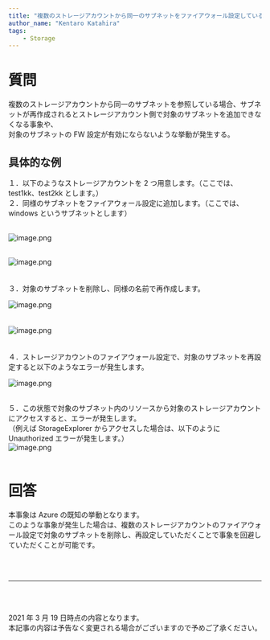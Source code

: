 ```yaml
---
title: "複数のストレージアカウントから同一のサブネットをファイアウォール設定している場合、サブネットが再作成されるとストレージアカウントのファイアウォール設定で対象のサブネットを追加できなくなる事象の回避策"
author_name: "Kentaro Katahira"
tags:
    - Storage
---
```


# 質問
複数のストレージアカウントから同一のサブネットを参照している場合、サブネットが再作成されるとストレージアカウント側で対象のサブネットを追加できなくなる事象や、<br>
対象のサブネットの FW 設定が有効にならないような挙動が発生する。<br>

## 具体的な例
１．以下のようなストレージアカウントを 2 つ用意します。（ここでは、test1kk、test2kk とします。）<br>
２．同様のサブネットをファイアウォール設定に追加します。（ここでは、windows というサブネットとします）
<br>
<br>

![image.png]({{site.baseurl}}/media/2021/03/2021-03-19-storage-account-test1kk.png)<br><br>


![image.png]({{site.baseurl}}/media/2021/03/2021-03-19-storage-account-test2kk.png)<br><br><br>
３．対象のサブネットを削除し、同様の名前で再作成します。<br>

![image.png]({{site.baseurl}}/media/2021/03/2021-03-19-delete-subnet.png)<br><br><br>
![image.png]({{site.baseurl}}/media/2021/03/2021-03-19-add-subnet.png)<br><br><br>
４．ストレージアカウントのファイアウォール設定で、対象のサブネットを再設定すると以下のようなエラーが発生します。

![image.png]({{site.baseurl}}/media/2021/03/2021-03-19-unable-save-settings.png)<br><br>

５．この状態で対象のサブネット内のリソースから対象のストレージアカウントにアクセスすると、エラーが発生します。
<br>（例えば StorageExplorer からアクセスした場合は、以下のように Unauthorized エラーが発生します。）<br>
![image.png]({{site.baseurl}}/media/2021/03/2021-03-19-error-details.png)<br><br>


# 回答
本事象は Azure の既知の挙動となります。<br>
このような事象が発生した場合は、複数のストレージアカウントのファイアウォール設定で対象のサブネットを削除し、再設定していただくことで事象を回避していただくことが可能です。



<br>
<br>

---

<br>
<br>

2021 年 3 月 19 日時点の内容となります。<br>
本記事の内容は予告なく変更される場合がございますので予めご了承ください。

<br>
<br>
